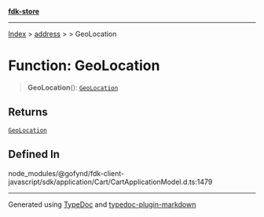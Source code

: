 [**fdk-store**](../../../README.md)
***

[Index](../../../API.md) > [address](../../README.md) > [<internal>](../README.md) > GeoLocation

# Function: GeoLocation

> **GeoLocation**(): [`GeoLocation`](../type-aliases/type-alias.GeoLocation.md)

## Returns

[`GeoLocation`](../type-aliases/type-alias.GeoLocation.md)

## Defined In

node\_modules/@gofynd/fdk-client-javascript/sdk/application/Cart/CartApplicationModel.d.ts:1479

***
Generated using [TypeDoc](https://typedoc.org/) and [typedoc-plugin-markdown](https://www.npmjs.com/package/typedoc-plugin-markdown)
